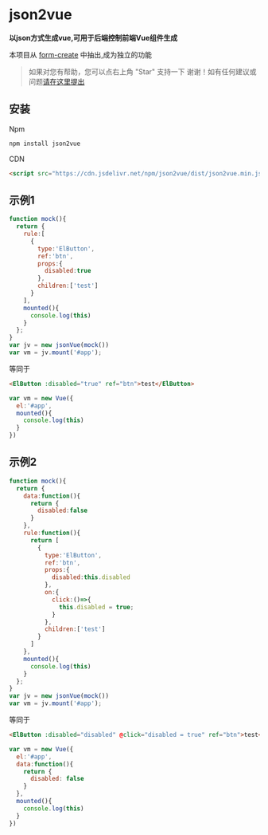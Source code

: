 # json2vue
**以json方式生成vue,可用于后端控制前端Vue组件生成**

本项目从 [form-create](https://github.com/xaboy/form-create) 中抽出,成为独立的功能

> 如果对您有帮助，您可以点右上角 "Star" 支持一下 谢谢！如有任何建议或问题[请在这里提出](https://github.com/xaboy/json2vue/issues/new)



## 安装

Npm
```sh
npm install json2vue
```

CDN
```html
<script src="https://cdn.jsdelivr.net/npm/json2vue/dist/json2vue.min.js"></script>
```

## 示例1
```js
function mock(){
  return {
    rule:[
      {
        type:'ElButton',
        ref:'btn',
        props:{
          disabled:true
        },
        children:['test']
      }
    ],
    mounted(){
      console.log(this)
    }
  };
}
var jv = new jsonVue(mock())
var vm = jv.mount('#app');
```
等同于
```html
<ElButton :disabled="true" ref="btn">test</ElButton>
```
```js
var vm = new Vue({
  el:'#app',
  mounted(){
    console.log(this)
  }
})
```

## 示例2
```js
function mock(){
  return {
    data:function(){
      return {
        disabled:false
      }
    },
    rule:function(){
      return [
        {
          type:'ElButton',
          ref:'btn',
          props:{
            disabled:this.disabled
          },
          on:{
            click:()=>{
              this.disabled = true;
            }
          },
          children:['test']
        }
      ]
    },
    mounted(){
      console.log(this)
    }
  };
}
var jv = new jsonVue(mock())
var vm = jv.mount('#app');
```
等同于
```html
<ElButton :disabled="disabled" @click="disabled = true" ref="btn">test</ElButton>
```
```js
var vm = new Vue({
  el:'#app',
  data:function(){
    return {
      disabled: false
    }
  },
  mounted(){
    console.log(this)
  }
})
```